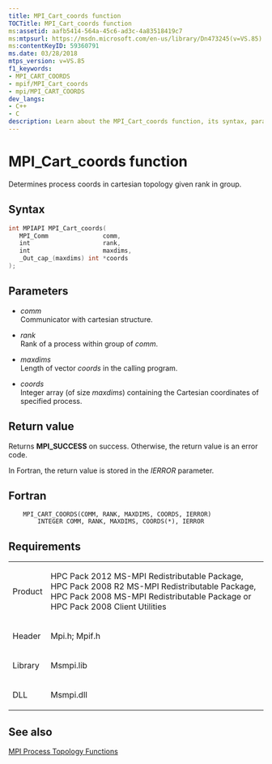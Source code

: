 ```yaml
---
title: MPI_Cart_coords function
TOCTitle: MPI_Cart_coords function
ms:assetid: aafb5414-564a-45c6-ad3c-4a83518419c7
ms:mtpsurl: https://msdn.microsoft.com/en-us/library/Dn473245(v=VS.85)
ms:contentKeyID: 59360791
ms.date: 03/28/2018
mtps_version: v=VS.85
f1_keywords:
- MPI_CART_COORDS
- mpif/MPI_Cart_coords
- mpi/MPI_CART_COORDS
dev_langs:
- C++
- C
description: Learn about the MPI_Cart_coords function, its syntax, parameters, and return values. Ideal for understanding process coordinates in cartesian topology.
---
```


# MPI\_Cart\_coords function

Determines process coords in cartesian topology given rank in group.

## Syntax

``` c++
int MPIAPI MPI_Cart_coords(
   MPI_Comm               comm,
   int                    rank,
   int                    maxdims,
   _Out_cap_(maxdims) int *coords
);
```

## Parameters

  - *comm*  
    Communicator with cartesian structure.

  - *rank*  
    Rank of a process within group of *comm*.

  - *maxdims*  
    Length of vector *coords* in the calling program.

  - *coords*  
    Integer array (of size *maxdims*) containing the Cartesian coordinates of specified process.

## Return value

Returns **MPI\_SUCCESS** on success. Otherwise, the return value is an error code.

In Fortran, the return value is stored in the *IERROR* parameter.

## Fortran

``` FORTRAN
    MPI_CART_COORDS(COMM, RANK, MAXDIMS, COORDS, IERROR)
        INTEGER COMM, RANK, MAXDIMS, COORDS(*), IERROR
```

## Requirements

<table>
<colgroup>
<col  />
<col  />
</colgroup>
<tbody>
<tr class="odd">
<td><p>Product</p></td>
<td><p>HPC Pack 2012 MS-MPI Redistributable Package, HPC Pack 2008 R2 MS-MPI Redistributable Package, HPC Pack 2008 MS-MPI Redistributable Package or HPC Pack 2008 Client Utilities</p></td>
</tr>
<tr class="even">
<td><p>Header</p></td>
<td>Mpi.h;
Mpif.h</td>
</tr>
<tr class="odd">
<td><p>Library</p></td>
<td>Msmpi.lib</td>
</tr>
<tr class="even">
<td><p>DLL</p></td>
<td>Msmpi.dll</td>
</tr>
</tbody>
</table>


## See also

[MPI Process Topology Functions](mpi-process-topology-functions.md)

